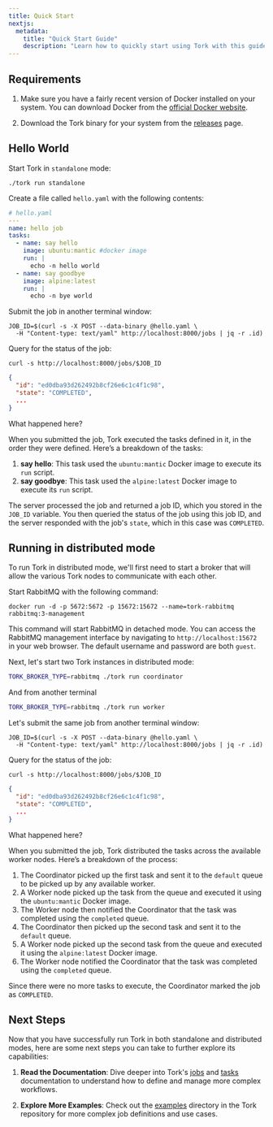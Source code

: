 ```yaml
---
title: Quick Start
nextjs:
  metadata:
    title: "Quick Start Guide"
    description: "Learn how to quickly start using Tork with this guide."
---
```


## Requirements

1. Make sure you have a fairly recent version of Docker installed on your system. You can download Docker from the [official Docker website](https://www.docker.com/get-started).

2. Download the Tork binary for your system from the [releases](https://github.com/runabol/tork/releases/latest) page.

## Hello World

Start Tork in `standalone` mode:

```shell
./tork run standalone
```

Create a file called `hello.yaml` with the following contents:

```yaml
# hello.yaml
---
name: hello job
tasks:
  - name: say hello
    image: ubuntu:mantic #docker image
    run: |
      echo -n hello world
  - name: say goodbye
    image: alpine:latest
    run: |
      echo -n bye world
```

Submit the job in another terminal window:

```shell
JOB_ID=$(curl -s -X POST --data-binary @hello.yaml \
  -H "Content-type: text/yaml" http://localhost:8000/jobs | jq -r .id)
```

Query for the status of the job:

```shell
curl -s http://localhost:8000/jobs/$JOB_ID
```

```json
{
  "id": "ed0dba93d262492b8cf26e6c1c4f1c98",
  "state": "COMPLETED",
  ...
}
```

What happened here? 

When you submitted the job, Tork executed the tasks defined in it, in the order they were defined. Here’s a breakdown of the tasks:

1. **say hello**: This task used the `ubuntu:mantic` Docker image to execute its `run` script.
2. **say goodbye**: This task used the `alpine:latest` Docker image to execute its `run` script.

The server processed the job and returned a job ID, which you stored in the `JOB_ID` variable. You then queried the status of the job using this job ID, and the server responded with the job's `state`, which in this case was `COMPLETED`.

## Running in distributed mode

To run Tork in distributed mode, we'll first need to start a broker that will allow the various Tork nodes to communicate with each other.

Start RabbitMQ with the following command:

```shell
docker run -d -p 5672:5672 -p 15672:15672 --name=tork-rabbitmq rabbitmq:3-management
```

This command will start RabbitMQ in detached mode. You can access the RabbitMQ management interface by navigating to `http://localhost:15672` in your web browser. The default username and password are both `guest`.

Next, let's start two Tork instances in distributed mode:

```bash
TORK_BROKER_TYPE=rabbitmq ./tork run coordinator
```

And from another terminal

```bash
TORK_BROKER_TYPE=rabbitmq ./tork run worker
```

Let's submit the same job from another terminal window:

```shell
JOB_ID=$(curl -s -X POST --data-binary @hello.yaml \
  -H "Content-type: text/yaml" http://localhost:8000/jobs | jq -r .id)
```

Query for the status of the job:

```shell
curl -s http://localhost:8000/jobs/$JOB_ID
```

```json
{
  "id": "ed0dba93d262492b8cf26e6c1c4f1c98",
  "state": "COMPLETED",
  ...
}
```

What happened here? 

When you submitted the job, Tork distributed the tasks across the available worker nodes. Here’s a breakdown of the process:

1. The Coordinator picked up the first task and sent it to the `default` queue to be picked up by any available worker.
2. A Worker node picked up the task from the queue and executed it using the `ubuntu:mantic` Docker image.
3. The Worker node then notified the Coordinator that the task was completed using the `completed` queue.
4. The Coordinator then picked up the second task and sent it to the `default` queue.
5. A Worker node picked up the second task from the queue and executed it using the `alpine:latest` Docker image.
6. The Worker node notified the Coordinator that the task was completed using the `completed` queue.

Since there were no more tasks to execute, the Coordinator marked the job as `COMPLETED`.

## Next Steps

Now that you have successfully run Tork in both standalone and distributed modes, here are some next steps you can take to further explore its capabilities:

1. **Read the Documentation**: Dive deeper into Tork's [jobs](/jobs) and [tasks](/tasks) documentation to understand how to define and manage more complex workflows.

2. **Explore More Examples**: Check out the [examples](https://github.com/runabol/tork/tree/main/examples) directory in the Tork repository for more complex job definitions and use cases.
